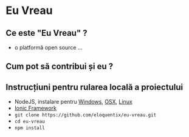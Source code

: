 # Eu Vreau  

## Ce este "Eu Vreau" ?
- o platformă open source ...


## Cum pot să contribui și eu ?


## Instrucțiuni pentru rularea locală a proiectului

- NodeJS, instalare pentru [Windows](http://blog.teamtreehouse.com/install-node-js-npm-windows), [OSX](https://coolestguidesontheplanet.com/installing-node-js-on-osx-10-10-yosemite/), [Linux](https://nodejs.org/en/download/package-manager/)
- [Ionic Framework](http://ionicframework.com/getting-started/)
- `git clone https://github.com/eloquentix/eu-vreau.git`
- `cd eu-vreau`
- `npm install`



